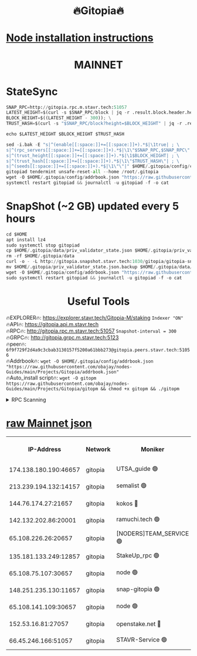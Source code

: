<h1 align="center"> 🔥Gitopia🔥</h1>

[Node installation instructions](https://github.com/obajay/nodes-Guides/tree/main/Projects/Gitopia)
=

<h1 align="center"> MAINNET</h1>

# StateSync
```python
SNAP_RPC=http://gitopia.rpc.m.stavr.tech:51057
LATEST_HEIGHT=$(curl -s $SNAP_RPC/block | jq -r .result.block.header.height); \
BLOCK_HEIGHT=$((LATEST_HEIGHT - 300)); \
TRUST_HASH=$(curl -s "$SNAP_RPC/block?height=$BLOCK_HEIGHT" | jq -r .result.block_id.hash)

echo $LATEST_HEIGHT $BLOCK_HEIGHT $TRUST_HASH

sed -i.bak -E "s|^(enable[[:space:]]+=[[:space:]]+).*$|\1true| ; \
s|^(rpc_servers[[:space:]]+=[[:space:]]+).*$|\1\"$SNAP_RPC,$SNAP_RPC\"| ; \
s|^(trust_height[[:space:]]+=[[:space:]]+).*$|\1$BLOCK_HEIGHT| ; \
s|^(trust_hash[[:space:]]+=[[:space:]]+).*$|\1\"$TRUST_HASH\"| ; \
s|^(seeds[[:space:]]+=[[:space:]]+).*$|\1\"\"|" $HOME/.gitopia/config/config.toml
gitopiad tendermint unsafe-reset-all --home /root/.gitopia
wget -O $HOME/.gitopia/config/addrbook.json "https://raw.githubusercontent.com/obajay/nodes-Guides/main/Projects/Gitopia/addrbook.json"
systemctl restart gitopiad && journalctl -u gitopiad -f -o cat
```
# SnapShot (~2 GB) updated every 5 hours
```python
cd $HOME
apt install lz4
sudo systemctl stop gitopiad
cp $HOME/.gitopia/data/priv_validator_state.json $HOME/.gitopia/priv_validator_state.json.backup
rm -rf $HOME/.gitopia/data
curl -o - -L http://gitopia.snapshot.stavr.tech:1030/gitopia/gitopia-snap.tar.lz4 | lz4 -c -d - | tar -x -C $HOME/.gitopia --strip-components 2
mv $HOME/.gitopia/priv_validator_state.json.backup $HOME/.gitopia/data/priv_validator_state.json
wget -O $HOME/.gitopia/config/addrbook.json "https://raw.githubusercontent.com/obajay/nodes-Guides/main/Projects/Gitopia/addrbook.json"
sudo systemctl restart gitopiad && journalctl -u gitopiad -f -o cat
```
 <h1 align="center"> Useful Tools</h1>

🔥EXPLORER🔥:      https://explorer.stavr.tech/Gitopia-M/staking  `Indexer "ON"` \
🔥API🔥: 			 		 https://gitopia.api.m.stavr.tech \
🔥RPC🔥:           http://gitopia.rpc.m.stavr.tech:51057              `Snapshot-interval = 300` \
🔥GRPC🔥:          http://gitopia.grpc.m.stavr.tech:5123 \
🔥peer🔥:					 `6f9f729f2d4a9c3cbab3130157f5200a61bbb273@gitopia.peers.stavr.tech:51056` \
🔥Addrbook🔥:    ```wget -O $HOME/.gitopia/config/addrbook.json "https://raw.githubusercontent.com/obajay/nodes-Guides/main/Projects/Gitopia/addrbook.json"``` \
🔥Auto_install script🔥: ```wget -O gitopm https://raw.githubusercontent.com/obajay/nodes-Guides/main/Projects/Gitopia/gitopm && chmod +x gitopm && ./gitopm```


<details>
<summary>RPC Scanning</summary>

<h2 align="center"> We scan nodes in real time every 4 hours. And we provide the final result of RPC endpoints.
We cannot influence the operation of these nodes in any way. </h2>


```python
If Voting Power is higher than 0 --> then the Node is a validator of the network and may be subject to attack and be a potential threat to the chain.
```
```python
We marked such validators with a red symbol
```

</details>

[raw Mainnet json](https://rpc-check.gitopm.stavr.tech/gitopm/rpc-gitopm-result.json)
=

<table><tr><th>IP-Address</th><th>Network</th><th>Moniker</th><th>Latest Block Height</th><th>Earliest Block Height</th><th>Catching Up</th><th>Tx Index</th><th>Voting Power</th><th>Scan Time</th></tr><tr><td>174.138.180.190:46657</td><td>gitopia</td><td>UTSA_guide 🟢</td><td>10666583</td><td>6071990</td><td>False</td><td>on</td><td>0</td><td>2023-12-15T01:19:07.055639404UTC</td></tr><tr><td>213.239.194.132:14157</td><td>gitopia</td><td>semalist 🟢</td><td>10666593</td><td>6071990</td><td>False</td><td>off</td><td>0</td><td>2023-12-15T01:19:26.474594240UTC</td></tr><tr><td>144.76.174.27:21657</td><td>gitopia</td><td>kokos 🔴</td><td>10666602</td><td>6071990</td><td>False</td><td>off</td><td>936373</td><td>2023-12-15T01:19:40.417595877UTC</td></tr><tr><td>142.132.202.86:20001</td><td>gitopia</td><td>ramuchi.tech 🟢</td><td>10666600</td><td>6548337</td><td>False</td><td>on</td><td>0</td><td>2023-12-15T01:19:37.713344129UTC</td></tr><tr><td>65.108.226.26:20657</td><td>gitopia</td><td>[NODERS]TEAM_SERVICE 🟢</td><td>10666612</td><td>6846001</td><td>False</td><td>on</td><td>0</td><td>2023-12-15T01:19:57.735339150UTC</td></tr><tr><td>135.181.133.249:12857</td><td>gitopia</td><td>StakeUp_rpc 🟢</td><td>10666600</td><td>8010001</td><td>False</td><td>on</td><td>0</td><td>2023-12-15T01:19:38.055421530UTC</td></tr><tr><td>65.108.75.107:30657</td><td>gitopia</td><td>node 🟢</td><td>10666607</td><td>8802845</td><td>False</td><td>on</td><td>0</td><td>2023-12-15T01:19:49.064464690UTC</td></tr><tr><td>148.251.235.130:11657</td><td>gitopia</td><td>snap-gitopia 🟢</td><td>10666600</td><td>9516001</td><td>False</td><td>on</td><td>0</td><td>2023-12-15T01:19:37.429255070UTC</td></tr><tr><td>65.108.141.109:30657</td><td>gitopia</td><td>node 🟢</td><td>10666600</td><td>10145845</td><td>False</td><td>on</td><td>0</td><td>2023-12-15T01:19:37.096331779UTC</td></tr><tr><td>152.53.16.81:27057</td><td>gitopia</td><td>openstake.net 🔴</td><td>10666578</td><td>10455001</td><td>False</td><td>off</td><td>5845</td><td>2023-12-15T01:18:58.148854968UTC</td></tr><tr><td>66.45.246.166:51057</td><td>gitopia</td><td>STAVR-Service 🟢</td><td>10666585</td><td>10654501</td><td>False</td><td>on</td><td>0</td><td>2023-12-15T01:19:17.974233326UTC</td></tr></table>
